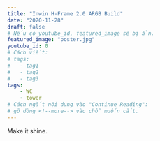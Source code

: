 ```yaml
---
title: "Inwin H-Frame 2.0 ARGB Build"
date: "2020-11-28"
draft: false
# Nếu có youtube_id, featured_image sẽ bị ẩn.
featured_image: "poster.jpg"
youtube_id: 0
# Cách viết:
# tags:
#	- tag1
#	- tag2
#	- tag3
tags:
	- WC
	- tower
# Cách ngắt nội dung vào "Continue Reading":
# gõ dòng <!--more--> vào chỗ muốn cắt.
---
```


Make it shine.